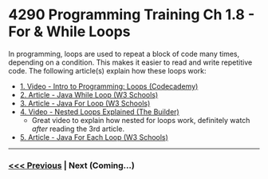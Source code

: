 # 4290 Programming Training Ch 1.8 - For & While Loops
In programming, loops are used to repeat a block of code many times, depending on a condition. This makes it easier to read and write repetitive code. The following article(s) explain how these loops work:
- [1. Video - Intro to Programming: Loops (Codecademy)](https://www.youtube.com/watch?v=wxds6MAtUQ0)
- [2. Article - Java While Loop (W3 Schools)](https://www.w3schools.com/java/java_while_loop.asp)
- [3. Article - Java For Loop (W3 Schools)](https://www.w3schools.com/java/java_for_loop.asp)
- [4. Video - Nested Loops Explained (The Builder)](https://youtu.be/RCPof5TC-Gs?si=3v6p9FZxW1zF7KJ8)
  - Great video to explain how nested for loops work, definitely watch *after* reading the 3rd article.
- [5. Article - Java For Each Loop (W3 Schools)](https://www.w3schools.com/java/java_foreach_loop.asp)


---

### [<<< Previous](./7_git_github.md) | Next (Coming...)
